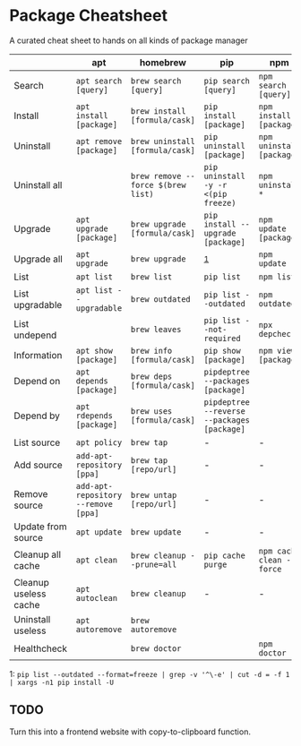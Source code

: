# Package Cheatsheet

A curated cheat sheet to hands on all kinds of package manager

|                       | **apt**                             | **homebrew**                       | **pip**                                     | **npm**                   | **gem**                |
| --------------------- | ----------------------------------- | ---------------------------------- | ------------------------------------------- | ------------------------- | ---------------------- |
| Search                | `apt search [query]`                | `brew search [query]`              | `pip search [query]`                        | `npm search [query]`      |                        |
| Install               | `apt install [package]`             | `brew install [formula/cask]`      | `pip install [package]`                     | `npm install [package]`   |                        |
| Uninstall             | `apt remove [package]`              | `brew uninstall [formula/cask]`    | `pip uninstall [package]`                   | `npm uninstall [package]` |                        |
| Uninstall all         |                                     | `brew remove --force $(brew list)` | `pip uninstall -y -r <(pip freeze)`         | `npm uninstall *`         |                        |
| Upgrade               | `apt upgrade [package]`             | `brew upgrade [formula/cask]`      | `pip install --upgrade [package]`           | `npm update [package]`    |                        |
| Upgrade all           | `apt upgrade`                       | `brew upgrade`                     | <sup>[1](#pip-upgrade-all)</sup>            | `npm update`              |                        |
| List                  | `apt list`                          | `brew list`                        | `pip list`                                  | `npm list`                | `gem list`             |
| List upgradable       | `apt list --upgradable`             | `brew outdated`                    | `pip list --outdated`                       | `npm outdated`            |                        |
| List undepend         |                                     | `brew leaves`                      | `pip list --not-required`                   | `npx depcheck`            |                        |
| Information           | `apt show [package]`                | `brew info [formula/cask]`         | `pip show [package]`                        | `npm view [package]`      | `gem info [gem]`       |
| Depend on             | `apt depends [package]`             | `brew deps [formula/cask]`         | `pipdeptree --packages [package]`           |                           | `gem dependency [gem]` |
| Depend by             | `apt rdepends [package]`            | `brew uses [formula/cask]`         | `pipdeptree --reverse --packages [package]` |                           |                        |
| List source           | `apt policy`                        | `brew tap`                         | -                                           | -                         |                        |
| Add source            | `add-apt-repository [ppa]`          | `brew tap [repo/url]`              | -                                           | -                         |                        |
| Remove source         | `add-apt-repository --remove [ppa]` | `brew untap [repo/url]`            | -                                           | -                         |                        |
| Update from source    | `apt update`                        | `brew update`                      | -                                           | -                         |                        |
| Cleanup all cache     | `apt clean`                         | `brew cleanup --prune=all`         | `pip cache purge`                           | `npm cache clean --force` |                        |
| Cleanup useless cache | `apt autoclean`                     | `brew cleanup`                     | -                                           | -                         |                        |
| Uninstall useless     | `apt autoremove`                    | `brew autoremove`                  |                                             |                           |                        |
| Healthcheck           |                                     | `brew doctor`                      |                                             | `npm doctor`              |                        |

<a name="pip-upgrade-all">1</a>:  `pip list --outdated --format=freeze | grep -v '^\-e' | cut -d = -f 1 | xargs -n1 pip install -U`

## TODO

Turn this into a frontend website with copy-to-clipboard function.
